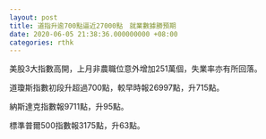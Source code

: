 ```yaml
---
layout: post
title: 道指升逾700點逼近27000點　就業數據勝預期
date: 2020-06-05 21:38:36.000000000 +08:00
categories: rthk
---
```


美股3大指數高開，上月非農職位意外增加251萬個，失業率亦有所回落。

道瓊斯指數初段升超過700點，較早時報26997點，升715點。

納斯達克指數報9711點，升95點。

標準普爾500指數報3175點，升63點。
